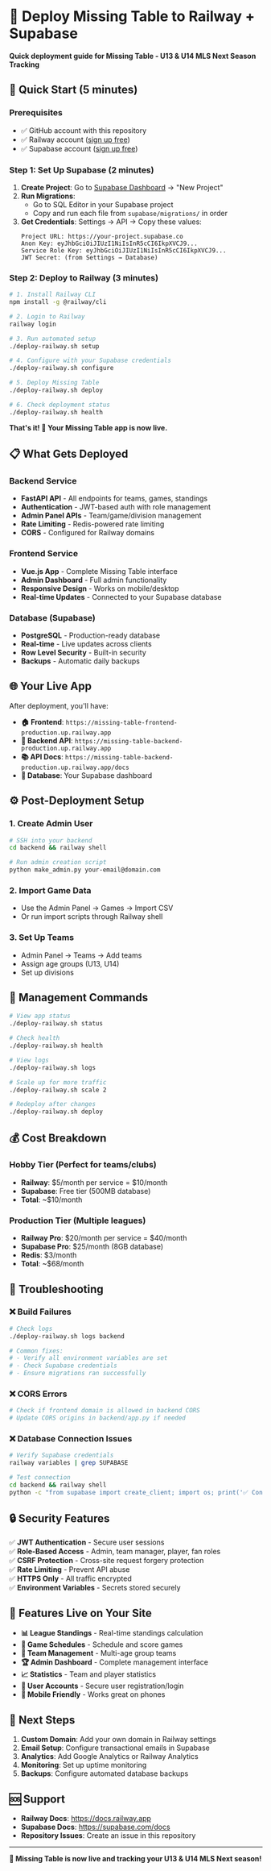 # 🏈 Deploy Missing Table to Railway + Supabase

**Quick deployment guide for Missing Table - U13 & U14 MLS Next Season Tracking**

## 🚀 Quick Start (5 minutes)

### Prerequisites
- ✅ GitHub account with this repository
- ✅ Railway account ([sign up free](https://railway.app))
- ✅ Supabase account ([sign up free](https://supabase.com))

### Step 1: Set Up Supabase (2 minutes)
1. **Create Project**: Go to [Supabase Dashboard](https://supabase.com/dashboard) → "New Project"
2. **Run Migrations**: 
   - Go to SQL Editor in your Supabase project
   - Copy and run each file from `supabase/migrations/` in order
3. **Get Credentials**: Settings → API → Copy these values:
   ```
   Project URL: https://your-project.supabase.co
   Anon Key: eyJhbGciOiJIUzI1NiIsInR5cCI6IkpXVCJ9...
   Service Role Key: eyJhbGciOiJIUzI1NiIsInR5cCI6IkpXVCJ9...
   JWT Secret: (from Settings → Database)
   ```

### Step 2: Deploy to Railway (3 minutes)
```bash
# 1. Install Railway CLI
npm install -g @railway/cli

# 2. Login to Railway
railway login

# 3. Run automated setup
./deploy-railway.sh setup

# 4. Configure with your Supabase credentials
./deploy-railway.sh configure

# 5. Deploy Missing Table
./deploy-railway.sh deploy

# 6. Check deployment status
./deploy-railway.sh health
```

**That's it! 🎉 Your Missing Table app is now live.**

## 📋 What Gets Deployed

### Backend Service
- **FastAPI API** - All endpoints for teams, games, standings
- **Authentication** - JWT-based auth with role management
- **Admin Panel APIs** - Team/game/division management
- **Rate Limiting** - Redis-powered rate limiting
- **CORS** - Configured for Railway domains

### Frontend Service  
- **Vue.js App** - Complete Missing Table interface
- **Admin Dashboard** - Full admin functionality
- **Responsive Design** - Works on mobile/desktop
- **Real-time Updates** - Connected to your Supabase database

### Database (Supabase)
- **PostgreSQL** - Production-ready database
- **Real-time** - Live updates across clients
- **Row Level Security** - Built-in security
- **Backups** - Automatic daily backups

## 🌐 Your Live App

After deployment, you'll have:

- **🏠 Frontend**: `https://missing-table-frontend-production.up.railway.app`
- **🔧 Backend API**: `https://missing-table-backend-production.up.railway.app`
- **📚 API Docs**: `https://missing-table-backend-production.up.railway.app/docs`
- **💾 Database**: Your Supabase dashboard

## ⚙️ Post-Deployment Setup

### 1. Create Admin User
```bash
# SSH into your backend
cd backend && railway shell

# Run admin creation script
python make_admin.py your-email@domain.com
```

### 2. Import Game Data
- Use the Admin Panel → Games → Import CSV
- Or run import scripts through Railway shell

### 3. Set Up Teams
- Admin Panel → Teams → Add teams
- Assign age groups (U13, U14)
- Set up divisions

## 🔧 Management Commands

```bash
# View app status
./deploy-railway.sh status

# Check health
./deploy-railway.sh health

# View logs
./deploy-railway.sh logs

# Scale up for more traffic
./deploy-railway.sh scale 2

# Redeploy after changes
./deploy-railway.sh deploy
```

## 💰 Cost Breakdown

### Hobby Tier (Perfect for teams/clubs)
- **Railway**: $5/month per service = $10/month
- **Supabase**: Free tier (500MB database)
- **Total**: ~$10/month

### Production Tier (Multiple leagues)
- **Railway Pro**: $20/month per service = $40/month  
- **Supabase Pro**: $25/month (8GB database)
- **Redis**: $3/month
- **Total**: ~$68/month

## 🚨 Troubleshooting

### ❌ Build Failures
```bash
# Check logs
./deploy-railway.sh logs backend

# Common fixes:
# - Verify all environment variables are set
# - Check Supabase credentials
# - Ensure migrations ran successfully
```

### ❌ CORS Errors
```bash
# Check if frontend domain is allowed in backend CORS
# Update CORS origins in backend/app.py if needed
```

### ❌ Database Connection Issues
```bash
# Verify Supabase credentials
railway variables | grep SUPABASE

# Test connection
cd backend && railway shell
python -c "from supabase import create_client; import os; print('✅ Connected!' if create_client(os.getenv('SUPABASE_URL'), os.getenv('SUPABASE_ANON_KEY')) else '❌ Failed')"
```

## 🔒 Security Features

✅ **JWT Authentication** - Secure user sessions  
✅ **Role-Based Access** - Admin, team manager, player, fan roles  
✅ **CSRF Protection** - Cross-site request forgery protection  
✅ **Rate Limiting** - Prevent API abuse  
✅ **HTTPS Only** - All traffic encrypted  
✅ **Environment Variables** - Secrets stored securely  

## 📱 Features Live on Your Site

- **📊 League Standings** - Real-time standings calculation
- **📅 Game Schedules** - Schedule and score games  
- **👥 Team Management** - Multi-age group teams
- **🏆 Admin Dashboard** - Complete management interface
- **📈 Statistics** - Team and player statistics
- **🔐 User Accounts** - Secure user registration/login
- **📱 Mobile Friendly** - Works great on phones

## 🎯 Next Steps

1. **Custom Domain**: Add your own domain in Railway settings
2. **Email Setup**: Configure transactional emails in Supabase
3. **Analytics**: Add Google Analytics or Railway Analytics
4. **Monitoring**: Set up uptime monitoring
5. **Backups**: Configure automated database backups

## 🆘 Support

- **Railway Docs**: https://docs.railway.app
- **Supabase Docs**: https://supabase.com/docs  
- **Repository Issues**: Create an issue in this repository

---

**🏈 Missing Table is now live and tracking your U13 & U14 MLS Next season!**
